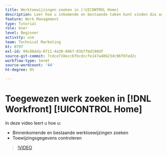 ```yaml
---
title: Werktoewijzingen zoeken in [!UICONTROL Home]
description: Leer hoe u inkomende en bestaande taken kunt vinden die aan u zijn toegewezen in [!UICONTROL  ]. Controleer vervolgens de toewijzingsgegevens.
feature: Work Management
type: Tutorial
role: User
level: Beginner
activity: use
team: Technical Marketing
kt: 8797
exl-id: 99c864da-0711-4a30-8067-03b7fbd198df
source-git-commit: 7cdce710ecc6fbcdccfe147a40623dc96f07ed2c
workflow-type: tm+mt
source-wordcount: '44'
ht-degree: 0%

---
```


# Toegewezen werk zoeken in [!DNL Workfront] [!UICONTROL Home]

In deze video leert u hoe u:

* Binnenkomende en bestaande werktoewijzingen zoeken
* Toewijzingsgegevens controleren

>[!VIDEO](https://video.tv.adobe.com/v/335098/?quality=12)
